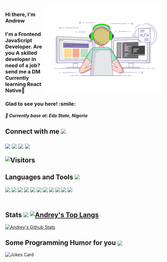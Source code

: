 <img align="right" alt="GIF" src="https://raw.githubusercontent.com/devSouvik/devSouvik/master/gif3.gif" width="380" />

<h3 align="left">Hi there, I'm Andrew </h3>
<h3 align="left"> I'm a Frontend  JavaScript Developer. Are you A skilled developer in need of a job? send me a DM
<bold>Currently learning React Native🤖</bold> </h3>
<h3 align="left"> Glad to see you here! :smile: </h3>
<h5 align="left">📍 Currently base at: Edo State, Nigeria</h5>

<div size='20px'> 
<h2 align='left'> Connect with me <img src='https://raw.githubusercontent.com/ShahriarShafin/ShahriarShafin/main/Assets/handshake.gif' width="55px"><p align='left'>
<a href = 'https://www.linkedin.com/in/andrew-irorere-b63a601b8/"'> <img width = '35px' align= 'center' src="https://raw.githubusercontent.com/rahulbanerjee26/githubAboutMeGenerator/main/icons/linked-in-alt.svg"/></a> 
<a href = 'https://twitter.com/Andreyscott5'> <img width = '35px' align= 'center' src="https://raw.githubusercontent.com/rahulbanerjee26/githubAboutMeGenerator/main/icons/twitter.svg"/></a> 
<a href = 'https://instagram.com/andrayscott'> <img width = '35px' align= 'center' src="https://raw.githubusercontent.com/rahulbanerjee26/githubAboutMeGenerator/main/icons/instagram.svg"/></a> 
<a href = 'https://www.github.com/andreyscott'> <img width = '35px' align= 'center' src="https://raw.githubusercontent.com/rahulbanerjee26/githubAboutMeGenerator/main/icons/github.svg"/></a> 
 
![Visitors](https://visitor-badge.glitch.me/badge?page_id=andreyscott.andreyscott) 
<h2 align='left''> Languages and Tools <img src = "https://media2.giphy.com/media/QssGEmpkyEOhBCb7e1/giphy.gif?cid=ecf05e47a0n3gi1bfqntqmob8g9aid1oyj2wr3ds3mg700bl&rid=giphy.gif" width = 30px> </h2>

</p> </h2>
</div>

<!-- ### Spotify Playing 🎧🖤🤘 -->

<!-- [<img src="https://now-playing-codestackr.vercel.app/api/spotify-playing" alt="Andrey spotify Playing" width="350" />](https://open.spotify.com/user/swyqyimdc12jajde4vpwd2x1b -->
<p align='left'>
<img width ='44px' align='center' src ='https://raw.githubusercontent.com/rahulbanerjee26/githubAboutMeGenerator/main/icons/reactjs.svg'>
<img width ='44px' align='center' src ='https://raw.githubusercontent.com/rahulbanerjee26/githubAboutMeGenerator/main/icons/javascript.svg'>
<img width ='44px' align='center' src ='https://raw.githubusercontent.com/rahulbanerjee26/githubAboutMeGenerator/main/icons/css.svg'>
<img width ='44px' align='center' src ='https://raw.githubusercontent.com/rahulbanerjee26/githubAboutMeGenerator/main/icons/bootstrap.svg'>
<img width ='44px' align='center' src ='https://raw.githubusercontent.com/rahulbanerjee26/githubAboutMeGenerator/main/icons/html.svg'>  
<img width ='44px' align='center' src ='https://raw.githubusercontent.com/rahulbanerjee26/githubAboutMeGenerator/main/icons/sass.svg'>
<img width ='44px' align='center' src ='https://raw.githubusercontent.com/rahulbanerjee26/githubAboutMeGenerator/main/icons/firebase.svg'>  
<img width ='44px' align='center' src ='https://raw.githubusercontent.com/rahulbanerjee26/githubAboutMeGenerator/main/icons/nodejs.svg'>
<img width ='44px' align='center' src ='https://raw.githubusercontent.com/rahulbanerjee26/githubAboutMeGenerator/main/icons/php.svg'>
<img width ='44px' align='center' src ='https://raw.githubusercontent.com/rahulbanerjee26/githubAboutMeGenerator/main/icons/git.svg'>
<img width ='44px' align='center' src ='https://raw.githubusercontent.com/rahulbanerjee26/githubAboutMeGenerator/main/icons/github.svg'>
</p>
<br>

<h2>Stats <img src='https://media1.giphy.com/media/du3J3cXyzhj75IOgvA/giphy.gif?cid=ecf05e47x2g034i9pzwtzzsd3xgg2w9nr94t4tflbbgo3008&rid=giphy.gif' width='45px'> <a href="https://github-readme-stats.vercel.app/api/top-langs/?username=andreyscott&layout=compact&text_color=daf7dc&bg_color=151515"><img src="https://github-readme-stats.vercel.app/api/top-langs/?username=andreyscott&layout=compact&text_color=daf7dc&bg_color=282a36&border_color=282a36" alt="Andrey's Top Langs"></a></h2>

<a href="https://github-readme-stats.vercel.app/api?username=andreyscott&include_all_commits=true&count_private=true&show_icons=true&line_height=19&title_color=7A7ADB&icon_color=2234AE&text_color=D3D3D3&bg_color=0,000000,130F40"><img src="https://github-readme-stats.vercel.app/api?username=andreyscott&include_all_commits=true&count_private=true&show_icons=true&line_height=19&title_color=7A7ADB&icon_color=2234AE&text_color=D3D3D3&bg_color=0,000000,130F40" alt="Andrey's Github Stats"></a>
<br>

<h2> Some Programming Humor for you <img align ='center' src='https://media2.giphy.com/media/UQDSBzfyiBKvgFcSTw/giphy.gif?cid=ecf05e47p3cd513axbek3f56ti3jzizq8hincw20jauyyfyw&rid=giphy.gif' width = '65px'></h2>

![Jokes Card](https://readme-jokes.vercel.app/api?theme=synthwave)

<!-- BLOG-POST-LIST:START
<h2 align='left'> My GitHub Stats <img src='https://media1.giphy.com/media/du3J3cXyzhj75IOgvA/giphy.gif?cid=ecf05e47x2g034i9pzwtzzsd3xgg2w9nr94t4tflbbgo3008&rid=giphy.gif' width='30px'> </h2>
<a href="https://github.com/anuraghazra/github-readme-stats">
<img src="https://github-readme-stats.vercel.app/api?username=andreyscott&count_private=true&show_icons=true&theme=default" />
</a>
<a href="https://github.com/anuraghazra/convoychat">
<img src="https://github-readme-stats.vercel.app/api/top-langs/?username=andreyscott&theme=default" />
</a>
</div>
-->
<!-- BLOG-POST-LIST:END -->

<!-- <h2> i need a break joke <img src = "https://media1.giphy.com/media/JZ40cnfnN11KycrvMF/giphy.gif?cid=ecf05e47a0n3gi1bfqntqmob8g9aid1oyj2wr3ds3mg700bl&rid=giphy.gif" width = 100px> </h2> -->
